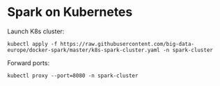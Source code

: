 # Spark on Kubernetes

Launch K8s cluster:

```shell
kubectl apply -f https://raw.githubusercontent.com/big-data-europe/docker-spark/master/k8s-spark-cluster.yaml -n spark-cluster
```

Forward ports:

```shell
kubectl proxy --port=8080 -n spark-cluster
```
